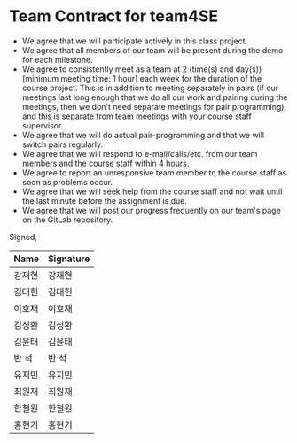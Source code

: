 Team Contract for team4SE
====================================

- We agree that we will participate actively in this class project.
- We agree that all members of our team will be present during the demo for each milestone.
- We agree to consistently meet as a team at 2 (time(s) and day(s)) [minimum meeting time: 1 hour] each week for the duration of the course project. 
  This is in addition to meeting separately in pairs (if our meetings last long enough that we do all our work and pairing during the meetings, then we don't need separate meetings for pair programming), and this is separate from team meetings with your course staff supervisor.
- We agree that we will do actual pair-programming and that we will switch pairs regularly.
- We agree that we will respond to e-mail/calls/etc. from our team members and the course staff within 4 hours.
- We agree to report an unresponsive team member to the course staff as soon as problems occur.
- We agree that we will seek help from the course staff and not wait until the last minute before the assignment is due.
- We agree that we will post our progress frequently on our team's page on the GitLab repository.

Signed,

| Name | Signature |
|------|-----------|
| 강재현 | 강재현 |
| 김태헌 | 김태헌 |
| 이호재 | 이호재 |
| 김성환 | 김성환 |
| 김윤태 | 김윤태 |
| 반 석 | 반 석 |
| 유지민 | 유지민 |
| 최원재 | 최원재 |
| 한철원 | 한철원 |
| 홍현기 | 홍현기 |
